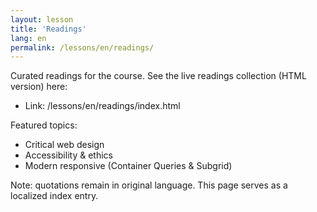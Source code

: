 ```yaml
---
layout: lesson
title: 'Readings'
lang: en
permalink: /lessons/en/readings/
---
```


Curated readings for the course. See the live readings collection (HTML version) here:

- Link: /lessons/en/readings/index.html

Featured topics:

- Critical web design
- Accessibility & ethics
- Modern responsive (Container Queries & Subgrid)

Note: quotations remain in original language. This page serves as a localized index entry.
